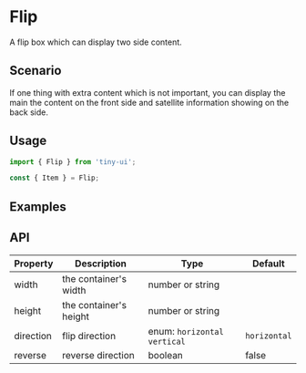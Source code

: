 # Flip

A flip box which can display two side content.

## Scenario

If one thing with extra content which is not important, you can display the main the content on the front side and satellite information showing on the back side.

## Usage

```js
import { Flip } from 'tiny-ui';

const { Item } = Flip;
```

## Examples

<!--{demo}-->

## API

| Property  | Description             | Type                          | Default      |
| --------- | ----------------------- | ----------------------------- | ------------ |
| width     | the container's width   | number or string              |              |
| height    | the container's height  | number or string              |              |
| direction | flip direction          | enum: `horizontal` `vertical` | `horizontal` |
| reverse   | reverse direction       | boolean                       | false        |
